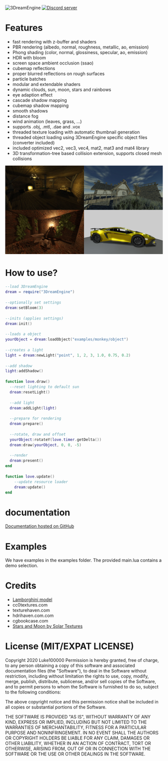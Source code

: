 ![3DreamEngine](https://owo.whats-th.is/9ceoazf.png)
<a href="https://discord.gg/hpmZxNQ"><img src="https://discordapp.com/api/guilds/561664262481641482/embed.png" alt="Discord server" /></a>

# Features
* fast rendering with z-buffer and shaders
* PBR rendering (albedo, normal, roughness, metallic, ao, emission)
* Phong shading (color, normal, glossiness, specular, ao, emission)
* HDR with bloom
* screen space ambient occlusion (ssao)
* cubemap reflections
* proper blurred reflections on rough surfaces
* particle batches
* modular and extendable shaders
* dynamic clouds, sun, moon, stars and rainbows
* eye adaption effect
* cascade shadow mapping
* cubemap shadow mapping
* smooth shadows
* distance fog
* wind animation (leaves, grass, ...)
* supports .obj, .mtl, .dae and .vox
* threaded texture loading with automatic thumbnail generation
* threaded object loading using 3DreamEngine specific object files (converter included)
* included optimized vec2, vec3, vec4, mat2, mat3 and mat4 library
* 3D transformation-tree based collision extension, supports closed mesh collisions

![screenshots](https://raw.githubusercontent.com/3dreamengine/3DreamEngine/master/screenshots.jpg)


# How to use?
```lua
--load 3DreamEngine
dream = require("3DreamEngine")

--optionally set settings
dream:setBloom(3)

--inits (applies settings)
dream:init()

--loads a object
yourObject = dream:loadObject("examples/monkey/object")

--creates a light
light = dream:newLight("point", 1, 2, 3, 1.0, 0.75, 0.2)

--add shadow
light:addShadow()

function love.draw()
  --reset lighting to default sun
  dream:resetLight()

  --add light
  dream:addLight(light)  
  
  --prepare for rendering
  dream:prepare()  

  --rotate, draw and offset
  yourObject:rotateY(love.timer.getDelta())
  dream:draw(yourObject, 0, 0, -5)

  --render
  dream:present()
end

function love.update()
	--update resource loader
	dream:update()
end
```

# documentation
[Documentation hosted on GitHub](https://github.com/3dreamengine/3DreamEngine/index.md)

# Examples
We have examples in the examples folder. The provided main.lua contains a demo selection.

# Credits
- [Lamborghini model](https://www.turbosquid.com/FullPreview/Index.cfm/ID/1117798)
- cc0textures.com
- texturehaven.com
- hdrihaven.com.com
- cgbookcase.com
- [Stars and Moon by Solar Textures](https://www.solarsystemscope.com/textures/)

# License (MIT/EXPAT LICENSE)
Copyright 2020 Luke100000
Permission is hereby granted, free of charge, to any person obtaining a copy of this software and associated documentation files (the "Software"), to deal in the Software without restriction, including without limitation the rights to use, copy, modify, merge, publish, distribute, sublicense, and/or sell copies of the Software, and to permit persons to whom the Software is furnished to do so, subject to the following conditions:

The above copyright notice and this permission notice shall be included in all copies or substantial portions of the Software.

THE SOFTWARE IS PROVIDED "AS IS", WITHOUT WARRANTY OF ANY KIND, EXPRESS OR IMPLIED, INCLUDING BUT NOT LIMITED TO THE WARRANTIES OF MERCHANTABILITY, FITNESS FOR A PARTICULAR PURPOSE AND NONINFRINGEMENT. IN NO EVENT SHALL THE AUTHORS OR COPYRIGHT HOLDERS BE LIABLE FOR ANY CLAIM, DAMAGES OR OTHER LIABILITY, WHETHER IN AN ACTION OF CONTRACT, TORT OR OTHERWISE, ARISING FROM, OUT OF OR IN CONNECTION WITH THE SOFTWARE OR THE USE OR OTHER DEALINGS IN THE SOFTWARE.
